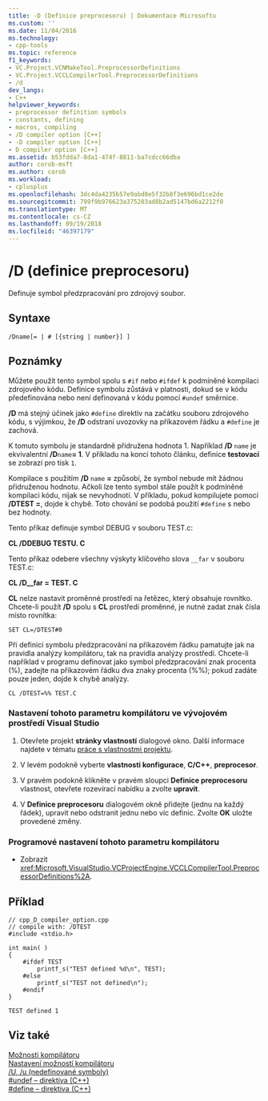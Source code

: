 ```yaml
---
title: -D (Definice preprocesoru) | Dokumentace Microsoftu
ms.custom: ''
ms.date: 11/04/2016
ms.technology:
- cpp-tools
ms.topic: reference
f1_keywords:
- VC.Project.VCNMakeTool.PreprocessorDefinitions
- VC.Project.VCCLCompilerTool.PreprocessorDefinitions
- /d
dev_langs:
- C++
helpviewer_keywords:
- preprocessor definition symbols
- constants, defining
- macros, compiling
- /D compiler option [C++]
- -D compiler option [C++]
- D compiler option [C++]
ms.assetid: b53fdda7-8da1-474f-8811-ba7cdcc66dba
author: corob-msft
ms.author: corob
ms.workload:
- cplusplus
ms.openlocfilehash: 3dc4da4235b57e9abd8e5f32b8f3e696bd1ce2de
ms.sourcegitcommit: 799f9b976623a375203ad8b2ad5147bd6a2212f0
ms.translationtype: MT
ms.contentlocale: cs-CZ
ms.lasthandoff: 09/19/2018
ms.locfileid: "46397179"
---
```

# <a name="d-preprocessor-definitions"></a>/D (definice preprocesoru)

Definuje symbol předzpracování pro zdrojový soubor.

## <a name="syntax"></a>Syntaxe

```
/Dname[= | # [{string | number}] ]
```

## <a name="remarks"></a>Poznámky

Můžete použít tento symbol spolu s `#if` nebo `#ifdef` k podmíněné kompilaci zdrojového kódu. Definice symbolu zůstává v platnosti, dokud se v kódu předefinována nebo není definovaná v kódu pomocí `#undef` směrnice.

**/D** má stejný účinek jako `#define` direktiv na začátku souboru zdrojového kódu, s výjimkou, že **/D** odstraní uvozovky na příkazovém řádku a `#define` je zachová.

K tomuto symbolu je standardně přidružena hodnota 1. Například **/D** `name` je ekvivalentní **/D**`name`**= 1**. V příkladu na konci tohoto článku, definice **testovací** se zobrazí pro tisk `1`.

Kompilace s použitím **/D** `name` **=** způsobí, že symbol nebude mít žádnou přidruženou hodnotu. Ačkoli lze tento symbol stále použít k podmíněné kompilaci kódu, nijak se nevyhodnotí. V příkladu, pokud kompilujete pomocí **/DTEST =**, dojde k chybě. Toto chování se podobá použití `#define` s nebo bez hodnoty.

Tento příkaz definuje symbol DEBUG v souboru TEST.c:

**CL /DDEBUG TESTU. C**

Tento příkaz odebere všechny výskyty klíčového slova `__far` v souboru TEST.c:

**CL /D__far = TEST. C**

**CL** nelze nastavit proměnné prostředí na řetězec, který obsahuje rovnítko. Chcete-li použít **/D** spolu s **CL** prostředí proměnné, je nutné zadat znak čísla místo rovnítka:

```
SET CL=/DTEST#0
```

Při definici symbolu předzpracování na příkazovém řádku pamatujte jak na pravidla analýzy kompilátoru, tak na pravidla analýzy prostředí. Chcete-li například v programu definovat jako symbol předzpracování znak procenta (%), zadejte na příkazovém řádku dva znaky procenta (%%); pokud zadáte pouze jeden, dojde k chybě analýzy.

```
CL /DTEST=%% TEST.C
```

### <a name="to-set-this-compiler-option-in-the-visual-studio-development-environment"></a>Nastavení tohoto parametru kompilátoru ve vývojovém prostředí Visual Studio

1. Otevřete projekt **stránky vlastností** dialogové okno. Další informace najdete v tématu [práce s vlastnostmi projektu](../../ide/working-with-project-properties.md).

1. V levém podokně vyberte **vlastnosti konfigurace**, **C/C++**, **preprocesor**.

1. V pravém podokně klikněte v pravém sloupci **Definice preprocesoru** vlastnost, otevřete rozevírací nabídku a zvolte **upravit**.

1. V **Definice preprocesoru** dialogovém okně přidejte (jednu na každý řádek), upravit nebo odstranit jednu nebo víc definic. Zvolte **OK** uložte provedené změny.

### <a name="to-set-this-compiler-option-programmatically"></a>Programové nastavení tohoto parametru kompilátoru

- Zobrazit <xref:Microsoft.VisualStudio.VCProjectEngine.VCCLCompilerTool.PreprocessorDefinitions%2A>.

## <a name="example"></a>Příklad

```
// cpp_D_compiler_option.cpp
// compile with: /DTEST
#include <stdio.h>

int main( )
{
    #ifdef TEST
        printf_s("TEST defined %d\n", TEST);
    #else
        printf_s("TEST not defined\n");
    #endif
}
```

```Output
TEST defined 1
```

## <a name="see-also"></a>Viz také

[Možnosti kompilátoru](../../build/reference/compiler-options.md)<br/>
[Nastavení možností kompilátoru](../../build/reference/setting-compiler-options.md)<br/>
[/U, /u (nedefinované symboly)](../../build/reference/u-u-undefine-symbols.md)<br/>
[#undef – direktiva (C++)](../../preprocessor/hash-undef-directive-c-cpp.md)<br/>
[#define – direktiva (C++)](../../preprocessor/hash-define-directive-c-cpp.md)